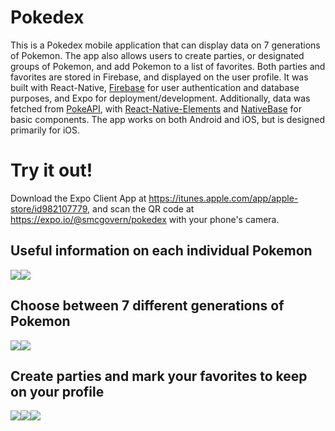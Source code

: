 # Pokedex
This is a Pokedex mobile application that can display data on 7 generations of Pokemon. The app also allows users to create parties, or designated groups of Pokemon, and add Pokemon to a list of favorites. Both parties and favorites are stored in Firebase, and displayed on the user profile. It was built with React-Native, <a href="https://firebase.google.com/">Firebase</a> for user authentication and database purposes, and Expo for deployment/development. Additionally, data was fetched from <a href="https://pokeapi.co/">PokeAPI<a>, with <a href="https://react-native-elements.github.io/react-native-elements/">React-Native-Elements</a> and <a href="https://nativebase.io/">NativeBase</a> for basic components. The app works on both Android and iOS, but is designed primarily for iOS.


# Try it out!
Download the Expo Client App at https://itunes.apple.com/app/apple-store/id982107779, and scan the QR code at https://expo.io/@smcgovern/pokedex with your phone's camera.

## Useful information on each individual Pokemon
<div style="display: flex;">
  <img src="https://i.imgflip.com/4deg40.gif"/>
  <img src="https://i.imgflip.com/4delac.gif"/>
</div>

## Choose between 7 different generations of Pokemon
<div style="display: flex;">
  <img src="https://i.imgflip.com/4deemz.gif"/>
  <img src="https://i.imgflip.com/4def2r.gif"/>
</div>

## Create parties and mark your favorites to keep on your profile
<div style="display: flex;">
  <img src="https://i.imgflip.com/4dengr.gif"/>
  <img src="https://i.imgflip.com/4deqbq.gif"/>
  <img src="https://i.imgflip.com/4desw6.gif"/>
</div>
